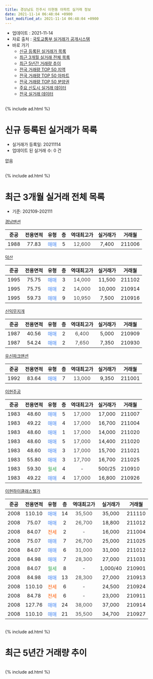 ```yaml
---
title: 경상남도 진주시 이현동 아파트 실거래 정보
date: 2021-11-14 06:48:04 +0900
last_modified_at: 2021-11-14 06:48:04 +0900
---
```


* 업데이트 : 2021-11-14
* 자료 출처 : [국토교통부 실거래가 공개시스템](http://rt.molit.go.kr)
* 바로 가기
    * [신규 등록된 실거래가 목록](#신규-등록된-실거래가-목록)
    * [최근 3개월 실거래 전체 목록](#최근-3개월-실거래-전체-목록)
    * [최근 5년간 거래량 추이](#최근-5년간-거래량-추이)
    * [전국 거래량 TOP 50 지역](https://inasie.github.io/apt-trade-info/최근-3개월-전국에서-가장-거래가-많이-발생한-지역)
    * [전국 거래량 TOP 50 아파트](https://inasie.github.io/apt-trade-info/최근-3개월-전국에서-가장-거래가-많이-발생한-아파트)
    * [전국 거래량 TOP 50 분양권](https://inasie.github.io/apt-trade-info/최근-3개월-전국에서-가장-거래가-많이-발생한-분양권)
    * [주요 신도시 실거래 데이터](https://inasie.github.io/apt-trade-info/주요-신도시)
    * [전국 실거래 데이터](https://inasie.github.io/apt-trade-info/전국)
<br>
{% include ad.html %}
<br>

# 신규 등록된 실거래가 목록
* 실거래가 등록일: 20211114
* 업데이트 된 실거래 수: 0 건

없음

<br>
{% include ad.html %}
<br>

# 최근 3개월 실거래 전체 목록
* 기준: 202109-202111


[경남맨션](https://search.naver.com/search.naver?query=%EA%B2%BD%EC%83%81%EB%82%A8%EB%8F%84+%EC%A7%84%EC%A3%BC%EC%8B%9C+%EC%9D%B4%ED%98%84%EB%8F%99+%EA%B2%BD%EB%82%A8%EB%A7%A8%EC%85%98)

|준공|전용면적|유형|층|역대최고가|실거래가|거래월|
|:---:|:---:|:---:|:---:|:---:|:---:|:---:|
|1988|77.83|<span style="color:#4285f3">매매</span>|5|<span style="color:#444444">12,600</span>|7,400|211006|

[덕산](https://search.naver.com/search.naver?query=%EA%B2%BD%EC%83%81%EB%82%A8%EB%8F%84+%EC%A7%84%EC%A3%BC%EC%8B%9C+%EC%9D%B4%ED%98%84%EB%8F%99+%EB%8D%95%EC%82%B0)

|준공|전용면적|유형|층|역대최고가|실거래가|거래월|
|:---:|:---:|:---:|:---:|:---:|:---:|:---:|
|1995|75.75|<span style="color:#4285f3">매매</span>|3|<span style="color:#444444">14,000</span>|11,500|211102|
|1995|75.75|<span style="color:#4285f3">매매</span>|2|<span style="color:#444444">14,000</span>|10,000|210914|
|1995|59.73|<span style="color:#4285f3">매매</span>|9|<span style="color:#444444">10,950</span>|7,500|210916|

[신익무지개](https://search.naver.com/search.naver?query=%EA%B2%BD%EC%83%81%EB%82%A8%EB%8F%84+%EC%A7%84%EC%A3%BC%EC%8B%9C+%EC%9D%B4%ED%98%84%EB%8F%99+%EC%8B%A0%EC%9D%B5%EB%AC%B4%EC%A7%80%EA%B0%9C)

|준공|전용면적|유형|층|역대최고가|실거래가|거래월|
|:---:|:---:|:---:|:---:|:---:|:---:|:---:|
|1987|40.56|<span style="color:#4285f3">매매</span>|2|<span style="color:#444444">6,400</span>|5,000|210909|
|1987|54.24|<span style="color:#4285f3">매매</span>|2|<span style="color:#444444">7,650</span>|7,350|210930|

[우신파크맨션](https://search.naver.com/search.naver?query=%EA%B2%BD%EC%83%81%EB%82%A8%EB%8F%84+%EC%A7%84%EC%A3%BC%EC%8B%9C+%EC%9D%B4%ED%98%84%EB%8F%99+%EC%9A%B0%EC%8B%A0%ED%8C%8C%ED%81%AC%EB%A7%A8%EC%85%98)

|준공|전용면적|유형|층|역대최고가|실거래가|거래월|
|:---:|:---:|:---:|:---:|:---:|:---:|:---:|
|1992|83.64|<span style="color:#4285f3">매매</span>|7|<span style="color:#444444">13,000</span>|9,350|211001|

[이현주공](https://search.naver.com/search.naver?query=%EA%B2%BD%EC%83%81%EB%82%A8%EB%8F%84+%EC%A7%84%EC%A3%BC%EC%8B%9C+%EC%9D%B4%ED%98%84%EB%8F%99+%EC%9D%B4%ED%98%84%EC%A3%BC%EA%B3%B5)

|준공|전용면적|유형|층|역대최고가|실거래가|거래월|
|:---:|:---:|:---:|:---:|:---:|:---:|:---:|
|1983|48.60|<span style="color:#4285f3">매매</span>|5|<span style="color:#444444">17,000</span>|17,000|211007|
|1983|49.22|<span style="color:#4285f3">매매</span>|4|<span style="color:#444444">17,000</span>|16,700|211004|
|1983|48.60|<span style="color:#4285f3">매매</span>|1|<span style="color:#444444">17,000</span>|14,000|211020|
|1983|48.60|<span style="color:#4285f3">매매</span>|5|<span style="color:#444444">17,000</span>|14,400|211020|
|1983|48.60|<span style="color:#4285f3">매매</span>|3|<span style="color:#444444">17,000</span>|15,700|211021|
|1983|55.80|<span style="color:#4285f3">매매</span>|3|<span style="color:#444444">17,700</span>|16,700|211025|
|1983|59.30|<span style="color:#34a853">월세</span>|4|<span style="color:#444444">-</span>|500/25|210910|
|1983|49.22|<span style="color:#4285f3">매매</span>|4|<span style="color:#444444">17,000</span>|16,800|210926|

[이현하이클래스웰가](https://search.naver.com/search.naver?query=%EA%B2%BD%EC%83%81%EB%82%A8%EB%8F%84+%EC%A7%84%EC%A3%BC%EC%8B%9C+%EC%9D%B4%ED%98%84%EB%8F%99+%EC%9D%B4%ED%98%84%ED%95%98%EC%9D%B4%ED%81%B4%EB%9E%98%EC%8A%A4%EC%9B%B0%EA%B0%80)

|준공|전용면적|유형|층|역대최고가|실거래가|거래월|
|:---:|:---:|:---:|:---:|:---:|:---:|:---:|
|2008|110.10|<span style="color:#4285f3">매매</span>|14|<span style="color:#444444">35,500</span>|35,000|211110|
|2008|75.07|<span style="color:#4285f3">매매</span>|2|<span style="color:#444444">26,700</span>|18,800|211012|
|2008|84.07|<span style="color:#ff5a00">전세</span>|2|<span style="color:#444444">-</span>|16,000|211004|
|2008|75.07|<span style="color:#4285f3">매매</span>|7|<span style="color:#444444">26,700</span>|25,000|211025|
|2008|84.07|<span style="color:#4285f3">매매</span>|6|<span style="color:#444444">31,000</span>|31,000|211012|
|2008|84.98|<span style="color:#4285f3">매매</span>|7|<span style="color:#444444">28,300</span>|27,000|211031|
|2008|84.07|<span style="color:#34a853">월세</span>|8|<span style="color:#444444">-</span>|1,000/40|210901|
|2008|84.98|<span style="color:#4285f3">매매</span>|13|<span style="color:#444444">28,300</span>|27,000|210913|
|2008|110.10|<span style="color:#ff5a00">전세</span>|6|<span style="color:#444444">-</span>|24,500|210924|
|2008|84.78|<span style="color:#ff5a00">전세</span>|6|<span style="color:#444444">-</span>|23,000|210911|
|2008|127.76|<span style="color:#4285f3">매매</span>|24|<span style="color:#444444">38,000</span>|37,000|210914|
|2008|110.10|<span style="color:#4285f3">매매</span>|21|<span style="color:#444444">35,500</span>|34,700|210927|


<br>
{% include ad.html %}
<br>

# 최근 5년간 거래량 추이


<div style="width:100%;">
    <canvas id="deal_progress" height="200"></canvas>
</div>

<script>
new Chart(document.getElementById("deal_progress"), {
    type: 'line',
    data: {
        labels: ['201611','201612','201701','201702','201703','201704','201705','201706','201707','201708','201709','201710','201711','201712','201801','201802','201803','201804','201805','201806','201807','201808','201809','201810','201811','201812','201901','201902','201903','201904','201905','201906','201907','201908','201909','201910','201911','201912','202001','202002','202003','202004','202005','202006','202007','202008','202009','202010','202011','202012','202101','202102','202103','202104','202105','202106','202107','202108','202109','202110','202111'],
        datasets: [{
            label: '매매',
            pointRadius: 1,
            data: [21, 21, 22, 20, 27, 24, 14, 19, 18, 21, 11, 16, 20, 7, 16, 9, 17, 17, 12, 12, 7, 7, 7, 10, 14, 11, 8, 6, 14, 6, 10, 2, 2, 7, 7, 7, 5, 11, 8, 8, 14, 5, 14, 20, 25, 22, 18, 27, 29, 27, 34, 8, 14, 27, 37, 12, 10, 15, 8, 12, 2],
            borderColor: "rgba(255, 201, 14, 1)",
            backgroundColor: "rgba(255, 201, 14, 0.5)",
            fill: false,
            lineTension: 0
        },{
            label: '전월세',
            pointRadius: 1,
            data: [5, 4, 5, 10, 8, 5, 5, 3, 6, 7, 7, 3, 6, 4, 8, 6, 6, 8, 4, 7, 4, 3, 9, 6, 11, 3, 9, 5, 9, 6, 5, 4, 6, 10, 7, 7, 4, 3, 6, 4, 4, 4, 6, 6, 1, 7, 8, 4, 3, 6, 6, 4, 7, 10, 8, 7, 5, 3, 4, 1, 0],
            borderColor: "rgba(0, 141, 185, 1)",
            backgroundColor: "rgba(0, 141, 185, 0.5)",
            fill: false,
            lineTension: 0
        }
        ]
    },
    options: {
        responsive: true,
        title: {
            display: false
        },
        tooltips: {
            mode: 'index',
            intersect: false
        },
        hover: {
            mode: 'nearest',
            intersect: true
        },
        scales: {
            xAxes: [{
                display: true,
                scaleLabel: {
                    display: true,
                    labelString: '년/월'
                }
            }],
            yAxes: [{
                display: true,
                ticks: {
                    suggestedMin: 0,
                },
                scaleLabel: {
                    display: true,
                    labelString: '실거래 수'
                }
            }]
        }
    }
});

</script>


<br>
{% include ad.html %}
<br>

